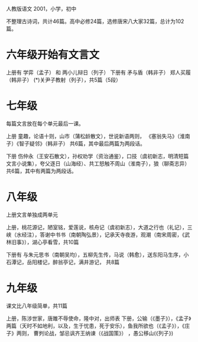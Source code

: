 人教版语文 2001，小学，初中
<!--https://www.docin.com/p-1814933367.html -->
不整理古诗词，共计46篇。高中必修24篇，选修唐宋八大家32篇，总计为102篇。

# 六年级开始有文言文
上册有 学弈（孟子） 和 两小儿辩日（列子）
下册有 矛与盾（韩非子） 郑人买履（韩非子） (*)关尹子教射（列子），共5篇（5段）

# 七年级
每篇文言放在每个单元最后一课。

上册 童趣，论语十则，山市（蒲松龄散文），世说新语两则，
《塞翁失马》（淮南子）《智子疑邻》（韩非子）
共6篇，其中最后两篇为两段话。

下册 伤仲永（王安石散文），孙权劝学（资治通鉴），口技（虞初新志，明清短篇文言小说集），夸父逐日（山海经）、共工怒触不周山（淮南子），狼（聊斋志异）
共6篇，其中有两篇为两段话。

# 八年级
上册文言单独成两单元

上册，桃花源记，陋室铭，爱莲说，核舟记（虞初新志），大道之行也（礼记），三峡（水经注），答谢中书书（南朝陶弘景），记承天寺夜游，观潮（南宋周密，《武林旧事》），湖心亭看雪，共10篇

下册有 与朱元思书（南朝吴均），五柳先生传，马说（韩愈），送东阳马生序，小石潭记，岳阳楼记，醉翁亭记，满井游记，
共8篇

# 九年级
课文比八年级简单，共11篇

上册，陈涉世家，唐雎不辱使命，隆中对，出师表
下册，公输（《墨子》），《孟子》两篇（天时不如地利，以及，生于忧患，死于安乐），鱼我所欲也（《孟子》），《庄子》两则， 曹刿论战，邹忌讽齐王纳谏（《战国策》）
，愚公移山(《列子》)
